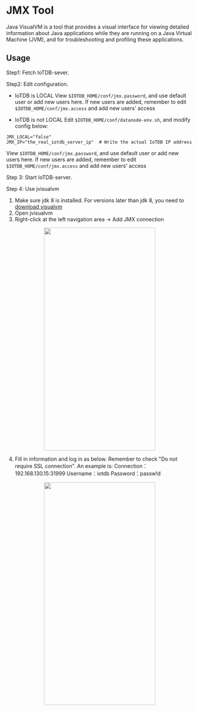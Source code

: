 <!--

    Licensed to the Apache Software Foundation (ASF) under one
    or more contributor license agreements.  See the NOTICE file
    distributed with this work for additional information
    regarding copyright ownership.  The ASF licenses this file
    to you under the Apache License, Version 2.0 (the
    "License"); you may not use this file except in compliance
    with the License.  You may obtain a copy of the License at
    
        http://www.apache.org/licenses/LICENSE-2.0
    
    Unless required by applicable law or agreed to in writing,
    software distributed under the License is distributed on an
    "AS IS" BASIS, WITHOUT WARRANTIES OR CONDITIONS OF ANY
    KIND, either express or implied.  See the License for the
    specific language governing permissions and limitations
    under the License.

-->

# JMX Tool

Java VisualVM is a tool that provides a visual interface for viewing detailed information about Java applications while they are running on a Java Virtual Machine (JVM), and for troubleshooting and profiling these applications. 

## Usage

Step1: Fetch IoTDB-sever.

Step2: Edit configuration.

* IoTDB is LOCAL
View `$IOTDB_HOME/conf/jmx.password`, and use default user or add new users here.
If new users are added, remember to edit `$IOTDB_HOME/conf/jmx.access` and add new users' access

* IoTDB is not LOCAL
Edit `$IOTDB_HOME/conf/datanode-env.sh`, and modify config below:
```
JMX_LOCAL="false"
JMX_IP="the_real_iotdb_server_ip"  # Write the actual IoTDB IP address
```
View `$IOTDB_HOME/conf/jmx.password`, and use default user or add new users here.
If new users are added, remember to edit `$IOTDB_HOME/conf/jmx.access` and add new users' access

Step 3: Start IoTDB-server.

Step 4: Use jvisualvm
1. Make sure jdk 8 is installed. For versions later than jdk 8, you need to [download visualvm](https://visualvm.github.io/download.html) 
2. Open jvisualvm
3. Right-click at the left navigation area -> Add JMX connection
<img style="width:100%; max-width:300px; max-height:600px; margin-left:auto; margin-right:auto; display:block;" src="https://alioss.timecho.com/docs/img/github/81464569-725e0200-91f5-11ea-9ff9-49745f4c9ef2.png">

4. Fill in information and log in as below. Remember to check "Do not require SSL connection".
An example is:
Connection：192.168.130.15:31999
Username：iotdb
Password：passw!d
<img style="width:100%; max-width:300px; max-height:600px; margin-left:auto; margin-right:auto; display:block;" src="https://alioss.timecho.com/docs/img/github/81464639-ed271d00-91f5-11ea-91a0-b4fe9cb8204e.png">

